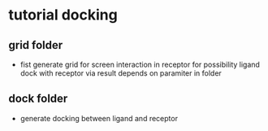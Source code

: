# tutorial docking
## grid folder
- fist generate grid for screen interaction in receptor for possibility ligand dock with receptor via result depends on paramiter in folder
## dock folder
- generate docking between ligand and receptor
